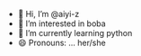 - 👋 Hi, I’m @aiyi-z
- 👀 I’m interested in boba
- 🌱 I’m currently learning python
- 😄 Pronouns: ... her/she


<!---
aiyi-z/aiyi-z is a ✨ special ✨ repository because its `README.md` (this file) appears on your GitHub profile.
You can click the Preview link to take a look at your changes.
--->
